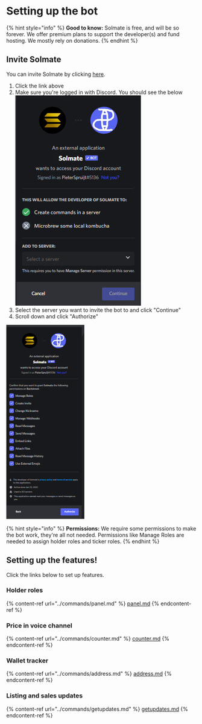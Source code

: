 # Setting up the bot

{% hint style="info" %}
**Good to know:** Solmate is free, and will be so forever. We offer premium plans to support the developer(s) and fund hosting. We mostly rely on donations.
{% endhint %}

## Invite Solmate

You can invite Solmate by clicking [here](https://discord.com/oauth2/authorize?client\_id=840608489461514340\&scope=bot%20applications.commands).&#x20;

1. Click the link above
2. Make sure you're logged in with Discord. You should see the below![](<../.gitbook/assets/image (7) (1).png>)
3. Select the server you want to invite the bot to and click "Continue"
4. Scroll down and click "Authorize"

![](<../.gitbook/assets/image (3) (1).png>)

{% hint style="info" %}
**Permissions:** We require some permissions to make the bot work, they're all not needed. Permissions like Manage Roles are needed to assign holder roles and ticker roles.
{% endhint %}

## Setting up the features!

Click the links below to set up features.

### Holder roles

{% content-ref url="../commands/panel.md" %}
[panel.md](../commands/panel.md)
{% endcontent-ref %}

### Price in voice channel

{% content-ref url="../commands/counter.md" %}
[counter.md](../commands/counter.md)
{% endcontent-ref %}

### Wallet tracker

{% content-ref url="../commands/address.md" %}
[address.md](../commands/address.md)
{% endcontent-ref %}

### Listing and sales updates

{% content-ref url="../commands/getupdates.md" %}
[getupdates.md](../commands/getupdates.md)
{% endcontent-ref %}
